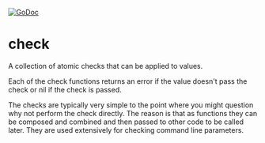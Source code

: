 [![GoDoc](https://godoc.org/github.com/nickwells/check.mod?status.png)](https://godoc.org/github.com/nickwells/check.mod)

# check
A collection of atomic checks that can be applied to values.

Each of the check functions returns an error if the value doesn't pass the
check or nil if the check is passed.

The checks are typically very simple to the point where you might question
why not perform the check directly. The reason is that as functions they can
be composed and combined and then passed to other code to be called later.
They are used extensively for checking command line parameters.
